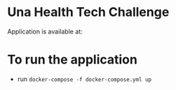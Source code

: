 # Una Health Tech Challenge

Application is available at:

# To run the application

-   run `docker-compose -f docker-compose.yml up`
